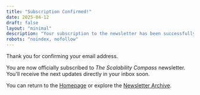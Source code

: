 ```yaml
---
title: "Subscription Confirmed!"
date: 2025-04-12
draft: false
layout: "minimal"
description: "Your subscription to the newsletter has been successfully confirmed."
robots: "noindex, nofollow"
---
```


Thank you for confirming your email address.

You are now officially subscribed to *The Scalability Compass* newsletter. You'll receive the next updates directly in your inbox soon.

You can return to the [Homepage](/en/) or explore the [Newsletter Archive](/en/newsletter/).
